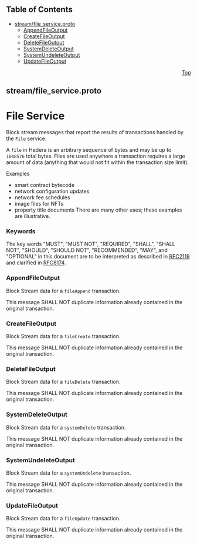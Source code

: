 ## Table of Contents

- [stream/file_service.proto](#stream_file_service-proto)
    - [AppendFileOutput](#com-hedera-hapi-block-stream-AppendFileOutput)
    - [CreateFileOutput](#com-hedera-hapi-block-stream-CreateFileOutput)
    - [DeleteFileOutput](#com-hedera-hapi-block-stream-DeleteFileOutput)
    - [SystemDeleteOutput](#com-hedera-hapi-block-stream-SystemDeleteOutput)
    - [SystemUndeleteOutput](#com-hedera-hapi-block-stream-SystemUndeleteOutput)
    - [UpdateFileOutput](#com-hedera-hapi-block-stream-UpdateFileOutput)
  



<a name="stream_file_service-proto"></a>
<p align="right"><a href="#top">Top</a></p>

## stream/file_service.proto
# File Service
Block stream messages that report the results of transactions handled
by the `File` service.

A `file` in Hedera is an arbitrary sequence of bytes and may be up to
`1048576` total bytes. Files are used anywhere a transaction requires a
large amount of data (anything that would not fit within the
transaction size limit).

Examples
 - smart contract bytecode
 - network configuration updates
 - network fee schedules
 - image files for NFTs
 - property title documents
There are many other uses; these examples are illustrative.

### Keywords
The key words "MUST", "MUST NOT", "REQUIRED", "SHALL", "SHALL NOT",
"SHOULD", "SHOULD NOT", "RECOMMENDED", "MAY", and "OPTIONAL" in this
document are to be interpreted as described in
[RFC2119](https://www.ietf.org/rfc/rfc2119) and clarified in
[RFC8174](https://www.ietf.org/rfc/rfc8174).


<a name="com-hedera-hapi-block-stream-AppendFileOutput"></a>

### AppendFileOutput
Block Stream data for a `fileAppend` transaction.

This message SHALL NOT duplicate information already contained
in the original transaction.






<a name="com-hedera-hapi-block-stream-CreateFileOutput"></a>

### CreateFileOutput
Block Stream data for a `fileCreate` transaction.

This message SHALL NOT duplicate information already contained in
the original transaction.






<a name="com-hedera-hapi-block-stream-DeleteFileOutput"></a>

### DeleteFileOutput
Block Stream data for a `fileDelete` transaction.

This message SHALL NOT duplicate information already contained in
the original transaction.






<a name="com-hedera-hapi-block-stream-SystemDeleteOutput"></a>

### SystemDeleteOutput
Block Stream data for a `systemDelete` transaction.

This message SHALL NOT duplicate information already contained in
the original transaction.






<a name="com-hedera-hapi-block-stream-SystemUndeleteOutput"></a>

### SystemUndeleteOutput
Block Stream data for a `systemUndelete` transaction.

This message SHALL NOT duplicate information already contained in
the original transaction.






<a name="com-hedera-hapi-block-stream-UpdateFileOutput"></a>

### UpdateFileOutput
Block Stream data for a `fileUpdate` transaction.

This message SHALL NOT duplicate information already contained in
the original transaction.





 <!-- end messages -->

 <!-- end enums -->

 <!-- end HasExtensions -->

 <!-- end services -->



